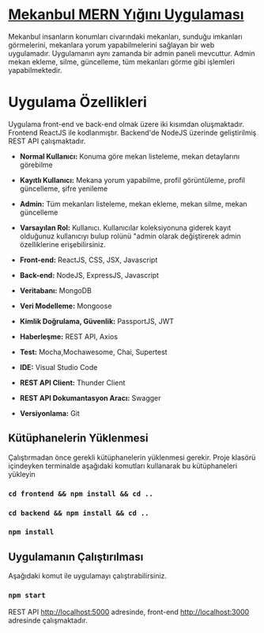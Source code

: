 #  [Mekanbul MERN Yığını Uygulaması](https://github.com/asimsinan/abc-clone/wiki/Anasayfa)
Mekanbul insanların konumları civarındaki mekanları, sunduğu imkanları görmelerini, mekanlara yorum yapabilmelerini sağlayan bir web uygulamadır. Uygulamanın aynı zamanda bir admin paneli mevcuttur. Admin mekan ekleme, silme, güncelleme, tüm mekanları görme gibi işlemleri yapabilmektedir.

# Uygulama Özellikleri
Uygulama front-end ve back-end olmak üzere iki kısımdan oluşmaktadır. Frontend ReactJS ile kodlanmıştır. Backend'de NodeJS üzerinde geliştirilmiş REST API çalışmaktadır.
* **Normal Kullanıcı:** Konuma göre mekan listeleme, mekan detaylarını görebilme
* **Kayıtlı Kullanıcı:** Mekana yorum yapabilme, profil görüntüleme, profil güncelleme, şifre yenileme
* **Admin:** Tüm mekanları listeleme, mekan ekleme, mekan silme, mekan güncelleme
* **Varsayılan Rol:** Kullanıcı. Kullanıcılar koleksiyonuna giderek kayıt olduğunuz kullanıcıyı bulup rolünü "admin olarak değiştirerek admin özelliklerine erişebilirsiniz.

* **Front-end:** ReactJS, CSS, JSX, Javascript
* **Back-end:** NodeJS, ExpressJS, Javascript
* **Veritabanı:** MongoDB
* **Veri Modelleme:** Mongoose
* **Kimlik Doğrulama, Güvenlik:** PassportJS, JWT
* **Haberleşme:** REST API, Axios
* **Test:** Mocha,Mochawesome, Chai, Supertest
* **IDE:** Visual Studio Code
* **REST API Client:** Thunder Client
* **REST API Dokumantasyon Aracı:** Swagger
* **Versiyonlama:** Git

## Kütüphanelerin Yüklenmesi

Çalıştırmadan önce gerekli kütüphanelerin yüklenmesi gerekir. Proje klasörü içindeyken terminalde aşağıdaki komutları kullanarak bu kütüphaneleri yükleyin

### `cd frontend && npm install && cd ..`
### `cd backend && npm install && cd ..`
### `npm install`

## Uygulamanın Çalıştırılması
Aşağıdaki komut ile uygulamayı çalıştırabilirsiniz. 

### `npm start`

REST API [http://localhost:5000](http://localhost:3000) adresinde, front-end [http://localhost:3000](http://localhost:3000) adresinde çalışmaktadır.
